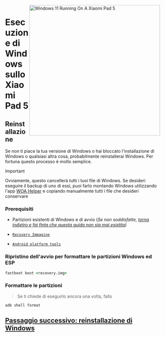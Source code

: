 <img align="right" src="https://raw.githubusercontent.com/erdilS/Port-Windows-11-Xiaomi-Pad-5/main/nabu.png" width="425" alt="Windows 11 Running On A Xiaomi Pad 5">


# Esecuzione di Windows sullo Xiaomi Pad 5

## Reinstallazione
Se non ti piace la tua versione di Windows o hai bloccato l'installazione di Windows o qualsiasi altra cosa, probabilmente reinstallerai Windows. Per fortuna questo processo è molto semplice.

> [!IMPORTANT]
> Ovviamente, questo cancellerà tutti i tuoi file di Windows. Se desideri eseguire il backup di uno di essi, puoi farlo montando Windows utilizzando l'app [WOA Helper](https://github.com/erdilS/Port-Windows-11-Xiaomi-Pad-5/releases/download/dualboot/woahelper.apk) e copiando manualmente tutti i file che desideri conservare


### Prerequisiti

- Partizioni esistenti di Windows e di avvio (*Se non soddisfatte, [torna indietro e fai finta che questa guida non sia mai esistita](/guide/Italian/1-partition-it.md)*)

- [```Recovery Immagine```](https://github.com/erdilS/Port-Windows-11-Xiaomi-Pad-5/releases/download/1.0/recovery.img)

- [```Android platform tools```](https://developer.android.com/studio/releases/platform-tools)


### Ripristino dell'avvio per formattare le partizioni Windows ed ESP

```cmd
fastboot boot <recovery.img>
```

### Formattare le partizioni
> Se ti chiede di eseguirlo ancora una volta, fallo
```cmd
adb shell format
```
## [Passaggio successivo: reinstallazione di Windows](/guide/Italian/3-install-it.md#Esegui-lo-msc)

